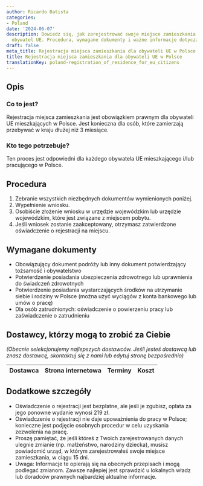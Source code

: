```yaml
---
author: Ricardo Batista
categories:
- Poland
date: '2024-06-07'
description: Dowiedz się, jak zarejestrować swoje miejsce zamieszkania w Polsce jako
  obywatel UE. Procedura, wymagane dokumenty i ważne informacje dotyczące rejestracji.
draft: false
meta_title: Rejestracja miejsca zamieszkania dla obywateli UE w Polsce
title: Rejestracja miejsca zamieszkania dla obywateli UE w Polsce
translationKey: poland-registration_of_residence_for_eu_citizens
---
```



## Opis
### Co to jest?
Rejestracja miejsca zamieszkania jest obowiązkiem prawnym dla obywateli UE mieszkających w Polsce. Jest konieczna dla osób, które zamierzają przebywać w kraju dłużej niż 3 miesiące.

### Kto tego potrzebuje?
Ten proces jest odpowiedni dla każdego obywatela UE mieszkającego i/lub pracującego w Polsce.

## Procedura

1. Zebranie wszystkich niezbędnych dokumentów wymienionych poniżej.
2. Wypełnienie wniosku.
3. Osobiście złożenie wniosku w urzędzie wojewódzkim lub urzędzie wojewódzkim, które jest związane z miejscem pobytu.
4. Jeśli wniosek zostanie zaakceptowany, otrzymasz zatwierdzone oświadczenie o rejestracji na miejscu.

## Wymagane dokumenty

-	Obowiązujący dokument podróży lub inny dokument potwierdzający tożsamość i obywatelstwo
-	Potwierdzenie posiadania ubezpieczenia zdrowotnego lub uprawnienia do świadczeń zdrowotnych
-	Potwierdzenie posiadania wystarczających środków na utrzymanie siebie i rodziny w Polsce (można użyć wyciągów z konta bankowego lub umów o pracę)
-	Dla osób zatrudnionych: oświadczenie o powierzeniu pracy lub zaświadczenie o zatrudnieniu

## Dostawcy, którzy mogą to zrobić za Ciebie

_(Obecnie selekcjonujemy najlepszych dostawców. Jeśli jesteś dostawcą lub znasz dostawcę, skontaktuj się z nami lub edytuj stronę bezpośrednio)_

| Dostawca        |     Strona internetowa  |     Terminy     |       Koszt      |
| --------------- | --------------- |  :-------------: | :-------------: |

## Dodatkowe szczegóły

-	Oświadczenie o rejestracji jest bezpłatne, ale jeśli je zgubisz, opłata za jego ponowne wydanie wynosi 219 zł.
-	Oświadczenie o rejestracji nie daje upoważnienia do pracy w Polsce; konieczne jest podjęcie osobnych procedur w celu uzyskania zezwolenia na pracę.
-	Proszę pamiętać, że jeśli któreś z Twoich zarejestrowanych danych ulegnie zmianie (np. małżeństwo, narodziny dziecka), musisz powiadomić urząd, w którym zarejestrowałeś swoje miejsce zamieszkania, w ciągu 15 dni.
-	Uwaga: Informacje te opierają się na obecnych przepisach i mogą podlegać zmianom. Zawsze najlepiej jest sprawdzić u lokalnych władz lub doradców prawnych najbardziej aktualne informacje.